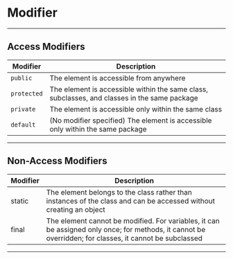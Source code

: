 # Modifier
___
## Access Modifiers
| Modifier    | Description                                                                                  |
|-------------|----------------------------------------------------------------------------------------------|
| `public`    | The element is accessible from anywhere                                                      |
| `protected` | The element is accessible within the same class, subclasses, and classes in the same package |
| `private`   | The element is accessible only within the same class                                         |
| `default`   | (No modifier specified) The element is accessible only within the same package               |
   
___
## Non-Access Modifiers
| Modifier | Description                                                                                                                                             |
|----------|---------------------------------------------------------------------------------------------------------------------------------------------------------|
| static   | The element belongs to the class rather than instances of the class and can be accessed without creating an object                                      |
| final    | The element cannot be modified. For variables, it can be assigned only once; for methods, it cannot be overridden; for classes, it cannot be subclassed |

___